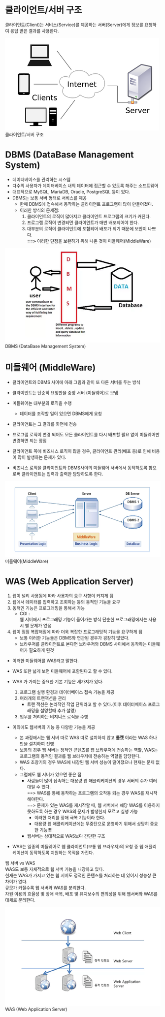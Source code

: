# 클라이언트/서버 구조

클라이언트(Client)는 서비스(Service)를 제공하는 서버(Server)에게 정보를 요청하여 응답 받은 결과를 사용한다.

![클라이언트서버구조](./클라이언트서버구조.png)  
클라이언트/서버 구조



# DBMS (DataBase Management System)

* 데이터베이스를 관리하는 시스템  
* 다수의 사용자가 데이터베이스 내의 데이터에 접근할 수 있도록 해주는 소프트웨어  
* 대표적으로 MySQL, MariaDB, Oracle, PostgreSQL 등이 있다.
* DBMS는 보통 서버 형태로 서비스를 제공 
    * 한때 DBMS에 접속해서 동작하는 클라이언트 프로그램이 많이 만들어졌다.
    * 이러한 방식의 문제점: 
        1. 클라이언트의 로직이 많아지고 클라이언트 프로그램의 크기가 커진다.
        2. 프로그램 로직이 변경되면 클라이언트가 매번 배포되어야 한다.
        3. 대부분의 로직이 클라이언트에 포함되어 배포가 되기 때문에 보안이 나쁘다.  
        **==>** 이러한 단점을 보완하기 위해 나온 것이 미들웨어(MiddleWare)


![DBMS](./DBMS.png)  
DBMS (DataBase Management System)



# 미들웨어 (MiddleWare)

* 클라이언트와 DBMS 사이에 아래 그림과 같이 또 다른 서버를 두는 방식
* 클라이언트는 단순히 요청만을 중앙 서버 (미들웨어)로 보냄
* 미들웨어는 대부분의 로직을 수행
    * 데이터를 조작할 일이 있으면 DBMS에게 요청
* 클라이언트는 그 결과를 화면에 전송
* 프로그램 로직이 변경 되어도 모든 클라이언트를 다시 배포할 필요 없이 미들웨어만 변경하면 되는 장점


* 클라이언트 쪽에 비즈니스 로직이 많을 경우, 클라이언트 관리(배포 등)로 인해 비용이 많이 발생하는 문제가 있다.

* 비즈니스 로직을 클라이언트와 DBMS사이의 미들웨어 서버에서 동작하도록 함으로써 클라이언트는 입력과 출력만 담당하도록 한다.

![미들웨어](./미들웨어.png)  
미들웨어(MiddleWare)


# WAS (Web Application Server)
1. 웹이 널리 사용됨에 따라 사용자의 요구 사항이 커지게 됨
2. 웹에서 데이터를 입력하고 조회하는 등의 동적인 기능을 요구 
3. 동적인 기능은 프로그래밍을 통해서 가능
    * CGI :     
        웹 서버에서 프로그래밍 기능이 들어가는 방식
        단순한 프로그래밍에서는 사용시 별 문제가 없음
4. 웹이 점점 복잡해짐에 따라 더욱 복잡한 프로그래밍적 기능을 요구하게 됨
    * 보통 이러한 기능들은 DBMS와 연관된 경우가 굉장히 많았다.
    * 브라우저를 클라이언트로 본다면 브라우저와 DBMS 사이에서 동작하는 미들웨어가 필요하게 된것

* 이러한 미들웨어를 WAS라고 말한다.
* WAS 또한 넓게 보면 미들웨어에 포함된다고 할 수 있다.

* WAS 가 가지는 중요한 기본 기능은 세가지가 있다.
    1. 프로그램 실행 환경과 데이터베이스 접속 기능을 제공
    2. 여러개의 트랜잭션을 관리
        * 트랜 잭션은 논리적인 작업 단위라고 할 수 있다.(이후 데이터베이스 프로그래밍을 설명할때 추가 설명)
    3. 업무를 처리하는 비지니스 로직을 수행
* 이외에도 웹서버의 기능 등 다양한 기능을 제공
    * 본 과정에서는 웹 서버 따로 WAS 따로 설치하지 않고 **톰캣** 이라는 WAS 하나만을 설치하여 진행
    * 보통의 경우 웹 서버는 정적인 콘텐츠를 웹 브라우저에 전송하는 역할, WAS는 프로그램의 동적인 결과를 웹 브라우저에 전송하는 역할을 담당한다.
    * WAS 초창기의 경우 WAS에 내장된 웹 서버 성능이 떨어졌으나 현재는 문제 없다.
    * 그럼에도 웹 서버가 있으면 좋은 점
        * 사람들이 많이 접속하는 대용량 웹 애플리케이션의 경우 서버의 수가 여러대일 수 있다.  
            ==> WAS를 통해 동작하는 프로그램의 오작동 되는 경우 WAS를 재시작 해야한다.  
            ==> 문제가 있는 WAS를 재시작할 때, 웹 서버에서 해당 WAS를 이용하지 못하도록 하는 경우 WAS의 문제가 발생한지 모르고 실행 가능  
            * 이러한 처리를 장애 극복 기능이라 한다.
            * 대용량 웹 애플리케이션에는 무중단으로 운영하기 위해서 상당히 중요한 기능!!!!
        * 웹서버는 상대적으로 WAS보다 간단한 구조



* WAS는 일종의 미들웨어로 웹 클라이언트(보통 웹 브라우저)의 요청 중 웹 애플리케이션이 동작하도록 지원하는 목적을 가진다.

웹 서버 vs WAS  
WAS도 보통 자체적으로 웹 서버 기능을 내장하고 있다.  
현재는 WAS가 가지고 있는 웹 서버도 정적인 콘텐츠를 처리하는 데 있어서 성능상 큰 차이가 없다.  
규모가 커질수록 웹 서버와 WAS를 분리한다.  
자원 이용의 효율성 및 장애 극복, 배포 및 유지보수의 편의성을 위해 웹서버와 WAS를 대체로 분리한다.  



![WAS](./WAS.png)
WAS (Web Application Server)